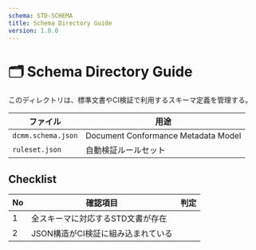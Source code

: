 ```yaml
---
schema: STD-SCHEMA
title: Schema Directory Guide
version: 1.0.0
---
```


# 🗂️ Schema Directory Guide

このディレクトリは、標準文書やCI検証で利用するスキーマ定義を管理する。

| ファイル | 用途 |
|-----------|------|
| `dcmm.schema.json` | Document Conformance Metadata Model |
| `ruleset.json` | 自動検証ルールセット |

## Checklist
| No | 確認項目 | 判定 |
|----|------------|------|
| 1 | 全スキーマに対応するSTD文書が存在 |  |
| 2 | JSON構造がCI検証に組み込まれている |  |
